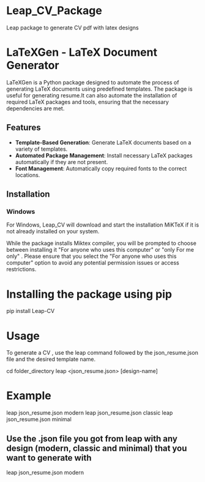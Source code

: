 # Leap_CV_Package
Leap package to generate CV pdf with latex designs

# LaTeXGen - LaTeX Document Generator

LaTeXGen is a Python package designed to automate the process of generating LaTeX documents using predefined templates. The package is useful for generating resume.It can also automate the installation of required LaTeX packages and tools, ensuring that the necessary dependencies are met.

## Features

- **Template-Based Generation**: Generate LaTeX documents based on a variety of templates.
- **Automated Package Management**: Install necessary LaTeX packages automatically if they are not present.
- **Font Management**: Automatically copy required fonts to the correct locations.


## Installation

### Windows
For Windows, Leap_CV will download and start the installation MiKTeX if it is not already installed on your system.

While the package installs Miktex compiler, you will be prompted to choose between installing it "For anyone who uses this computer" or "only For me only" . Please ensure that you select the "For anyone who uses this computer" option to avoid any potential permission issues or access restrictions.

# Installing the package using pip

pip install Leap-CV

# Usage
To generate a CV , use the leap command followed by the json_resume.json file and the desired template name.

cd folder_directory
leap <json_resume.json> [design-name]

# Example 
leap json_resume.json modern
leap json_resume.json classic
leap json_resume.json minimal

## Use the .json file you got from leap with any design (modern, classic and minimal) that you want to generate with
leap json_resume.json modern



